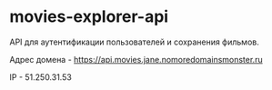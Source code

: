 # movies-explorer-api

API для аутентификации пользователей и сохранения фильмов.

Адрес домена - https://api.movies.jane.nomoredomainsmonster.ru

IP - 51.250.31.53

